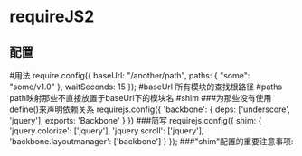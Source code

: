 requireJS2
=========================================================================================================================
配置
-------------------------------------------
#用法
    require.config({
      baseUrl: "/another/path",
      paths: {
          "some": "some/v1.0"
      },
      waitSeconds: 15
    });
#baseUrl
所有模块的查找根路径
#paths
path映射那些不直接放置于baseUrl下的模块名
#shim
###为那些没有使用define()来声明依赖关系
    requirejs.config({
        'backbone': {
             deps: ['underscore', 'jquery'],
             exports: 'Backbone'
        }
    })
###简写
    requirejs.config({
        shim: {
            'jquery.colorize': ['jquery'],
            'jquery.scroll': ['jquery'],
            'backbone.layoutmanager': ['backbone']
        }
    });
###"shim"配置的重要注意事项:



